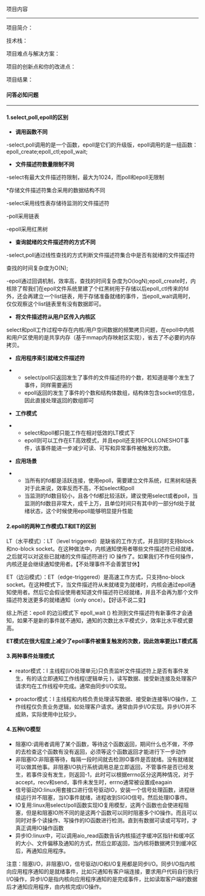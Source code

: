 

项目内容

----

项目简介：

技术栈：

项目难点与解决方案：

项目的创新点和你的改进点：

项目结果：

#### 问答必知问题

-----



#### 1.select,poll,epoll的区别

- **调用函数不同**

-select,poll调用的是一个函数，epoll是它们的升级版，epoll调用的是一组函数：epoll_create;epoll_ctl;epoll_wait;

- **文件描述符数量限制不同**

-select有最大文件描述符限制，最大为1024，而poll和epoll无限制

*存储文件描述符集合采用的数据结构不同

-select采用线性表存储待监测的文件描述符

-poll采用链表

-epoll采用红黑树

- **查询就绪的文件描述符的方式不同**

-select,poll通过线性查找的方式判断文件描述符集合中是否有就绪的文件描述符

查找的时间复杂度为O(N);

-epoll通过回调机制，效率高，查找的时间复杂度为O(logN);epoll_create时，内核除了帮我们在epoll文件系统里建了个红黑树用于存储以后epoll_ctl传来的fd外，还会再建立一个list链表，用于存储准备就绪的事件，当epoll_wait调用时，仅仅观察这个list链表里有没有数据即可。

- **将文件描述符从用户区传入内核区**

select和poll工作过程中存在内核/用户空间数据的频繁拷贝问题，在epoll中内核和用户区使用的是共享内存（基于mmap内存映射区实现），省去了不必要的内存拷贝。

- **应用程序索引就绪文件描述符**

- - select/poll只返回发生了事件的文件描述符的个数，若知道是哪个发生了事件，同样需要遍历
  - epoll返回的发生了事件的个数和结构体数组，结构体包含socket的信息，因此直接处理返回的数组即可

- **工作模式**

- - select和poll都只能工作在相对低效的LT模式下
  - epoll则可以工作在ET高效模式，并且epoll还支持EPOLLONESHOT事件，该事件能进一步减少可读、可写和异常事件被触发的次数。 

- **应用场景**

- - 当所有的fd都是活跃连接，使用epoll，需要建立文件系统，红黑树和链表对于此来说，效率反而不高，不如select和poll
  - 当监测的fd数目较小，且各个fd都比较活跃，建议使用select或者poll，当监测的fd数目非常大，成千上万，且单位时间只有其中的一部分fd处于就绪状态，这个时候使用epoll能够明显提升性能

#### 2.epoll的两种工作模式LT和ET的区别

LT（水平模式）：LT（level triggered）是缺省的工作方式，并且同时支持block和no-block socket。在这种做法中，内核通知使用者哪些文件描述符已经就绪，之后就可以对这些已就绪的文件描述符进行 IO 操作了。如果我们不作任何操作，内核还是会继续通知使用者。【不处理事件不会善罢甘休】

ET（边沿模式）：ET（edge-triggered）是高速工作方式，只支持no-block socket。在这种模式下，当文件描述符从未就绪变为就绪时，内核会通过epoll通知使用者。然后它会假设使用者知道文件描述符已经就绪，并且不会再为那个文件描述符发送更多的就绪通知（only once）。【好话不说二变】

综上所述：epoll 的边沿模式下 epoll_wait () 检测到文件描述符有新事件才会通知，如果不是新的事件就不通知，通知的次数比水平模式少，效率比水平模式要高。

**ET模式在很大程度上减少了epoll事件被重复触发的次数，因此效率要比LT模式高**

#### 3.两种事件处理模式

- reator模式：l  主线程(I/O处理单元)只负责监听文件描述符上是否有事件发生，有的话立即通知工作线程(逻辑单元 )，读写数据、接受新连接及处理客户请求均在工作线程中完成。通常由同步I/O实现。

- proactor模式：l  主线程和内核负责处理读写数据、接受新连接等I/O操作，工作线程仅负责业务逻辑，如处理客户请求。通常由异步I/O实现。异步I/O并不成熟，实际使用中比较少。

#### 4.五种I/O模型

- 阻塞IO:调用者调用了某个函数，等待这个函数返回，期间什么也不做，不停的去检查这个函数有没有返回，必须等这个函数返回才能进行下一步动作
- 非阻塞IO:非阻塞等待，每隔一段时间就去检测IO事件是否就绪。没有就绪就可以做其他事。非阻塞I/O执行系统调用总是立即返回，不管事件是否已经发生，若事件没有发生，则返回-1，此时可以根据errno区分这两种情况，对于accept，recv和send，事件未发生时，errno通常被设置成eagain
- 信号驱动IO:linux用套接口进行信号驱动IO，安装一个信号处理函数，进程继续运行并不阻塞，当IO事件就绪，进程收到SIGIO信号。然后处理IO事件。
- IO复用:linux用select/poll函数实现IO复用模型，这两个函数也会使进程阻塞，但是和阻塞IO所不同的是这两个函数可以同时阻塞多个IO操作。而且可以同时对多个读操作、写操作的IO函数进行检测。直到有数据可读或可写时，才真正调用IO操作函数
- 异步IO:linux中，可以调用aio_read函数告诉内核描述字缓冲区指针和缓冲区的大小、文件偏移及通知的方式，然后立即返回，当内核将数据拷贝到缓冲区后，再通知应用程序。

注意：阻塞I/O，非阻塞I/O，信号驱动I/O和I/O复用都是同步I/O。同步I/O指内核向应用程序通知的是就绪事件，比如只通知有客户端连接，要求用户代码自行执行I/O操作，异步I/O是指内核向应用程序通知的是完成事件，比如读取客户端的数据后才通知应用程序，由内核完成I/O操作。

